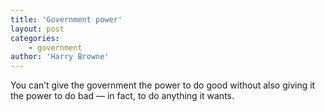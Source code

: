 ```yaml
---
title: 'Government power'
layout: post
categories:
    - government
author: 'Harry Browne'
---
```


You can’t give the government the power to do good without also giving it the power to do bad — in fact, to do anything it wants.